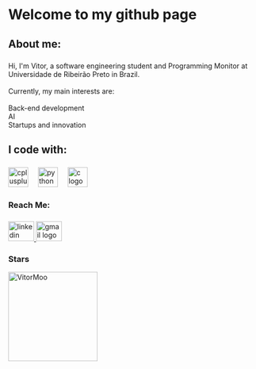 <h1 align="left">Welcome to my github page</h1>

###

<h2 align="left">About me:</h2>

###

<p align="left">Hi, I'm Vitor, a software engineering student and Programming Monitor at Universidade de Ribeirão Preto in Brazil.<br><br>Currently, my main interests are:<br><br>Back-end development<br>AI<br>Startups and innovation</p>

###

<h2 align="left">I code with:</h2>

###

<div align="left">
  <img src="https://cdn.jsdelivr.net/gh/devicons/devicon/icons/cplusplus/cplusplus-original.svg" height="40" alt="cplusplus logo"  />
  <img width="12" />
  <img src="https://cdn.jsdelivr.net/gh/devicons/devicon/icons/python/python-original.svg" height="40" alt="python logo"  />
  <img width="12" />
  <img src="https://cdn.jsdelivr.net/gh/devicons/devicon/icons/c/c-original.svg" height="40" alt="c logo"  />
</div>

###

<h3 align="left">Reach Me:</h3>

###

<div align="left">
  <a href="https://www.linkedin.com/in/vitornmoreira/" target="_blank">
    <img src="https://raw.githubusercontent.com/maurodesouza/profile-readme-generator/master/src/assets/icons/social/linkedin/default.svg" width="52" height="40" alt="linkedin logo"  />
  </a>
  <a href="viittormoreira@icloud.com" target="_blank">
    <img src="https://raw.githubusercontent.com/maurodesouza/profile-readme-generator/master/src/assets/icons/social/gmail/default.svg" width="52" height="40" alt="gmail logo"  />
  </a>
</div>
<div align="center">

  
</div><h3 align="left">Stars</h3>
<img align="left" height="180em" src="https://github-readme-stats.vercel.app/api/top-langs/?username=VitorMoo&layout=compact&theme=dark" alt=VitorMoo />

